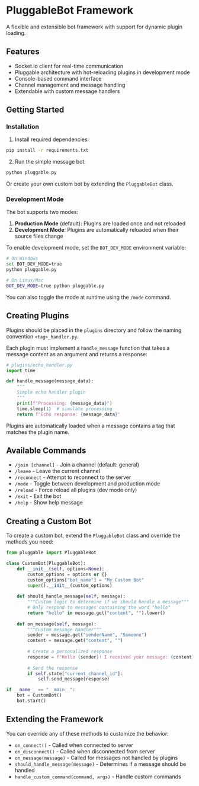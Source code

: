 # PluggableBot Framework

A flexible and extensible bot framework with support for dynamic plugin loading.

## Features

- Socket.io client for real-time communication
- Pluggable architecture with hot-reloading plugins in development mode
- Console-based command interface
- Channel management and message handling
- Extendable with custom message handlers

## Getting Started

### Installation

1. Install required dependencies:

```bash
pip install -r requirements.txt
```

2. Run the simple message bot:

```bash
python pluggable.py
```

Or create your own custom bot by extending the `PluggableBot` class.

### Development Mode

The bot supports two modes:

1. **Production Mode** (default): Plugins are loaded once and not reloaded
2. **Development Mode**: Plugins are automatically reloaded when their source files change

To enable development mode, set the `BOT_DEV_MODE` environment variable:

```bash
# On Windows
set BOT_DEV_MODE=true
python pluggable.py

# On Linux/Mac
BOT_DEV_MODE=true python pluggable.py
```

You can also toggle the mode at runtime using the `/mode` command.

## Creating Plugins

Plugins should be placed in the `plugins` directory and follow the naming convention `<tag>_handler.py`.

Each plugin must implement a `handle_message` function that takes a message content as an argument and returns a response:

```python
# plugins/echo_handler.py
import time

def handle_message(message_data):
    """
    Simple echo handler plugin
    """
    print(f"Processing: {message_data}")
    time.sleep(1)  # simulate processing
    return f"Echo response: {message_data}"
```

Plugins are automatically loaded when a message contains a tag that matches the plugin name.

## Available Commands

- `/join [channel]` - Join a channel (default: general)
- `/leave` - Leave the current channel
- `/reconnect` - Attempt to reconnect to the server
- `/mode` - Toggle between development and production mode
- `/reload` - Force reload all plugins (dev mode only)
- `/exit` - Exit the bot
- `/help` - Show help message

## Creating a Custom Bot

To create a custom bot, extend the `PluggableBot` class and override the methods you need:

```python
from pluggable import PluggableBot

class CustomBot(PluggableBot):
    def __init__(self, options=None):
        custom_options = options or {}
        custom_options["bot_name"] = "My Custom Bot"
        super().__init__(custom_options)
    
    def should_handle_message(self, message):
        """Custom logic to determine if we should handle a message"""
        # Only respond to messages containing the word "hello"
        return "hello" in message.get("content", "").lower()
    
    def on_message(self, message):
        """Custom message handler"""
        sender = message.get("senderName", "Someone")
        content = message.get("content", "")
        
        # Create a personalized response
        response = f"Hello {sender}! I received your message: {content}"
        
        # Send the response
        if self.state["current_channel_id"]:
            self.send_message(response)

if __name__ == "__main__":
    bot = CustomBot()
    bot.start()
```

## Extending the Framework

You can override any of these methods to customize the behavior:

- `on_connect()` - Called when connected to server
- `on_disconnect()` - Called when disconnected from server
- `on_message(message)` - Called for messages not handled by plugins
- `should_handle_message(message)` - Determines if a message should be handled
- `handle_custom_command(command, args)` - Handle custom commands 